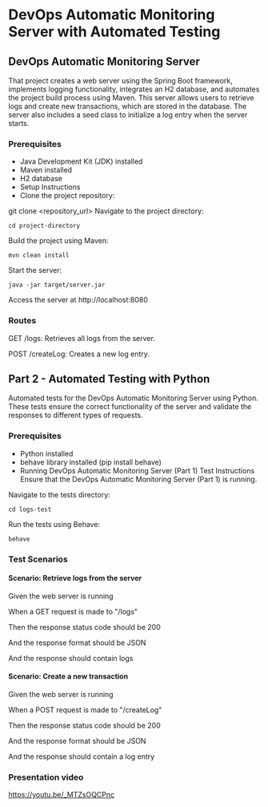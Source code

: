 
# DevOps Automatic Monitoring Server with Automated Testing

## DevOps Automatic Monitoring Server
That project creates a web server using the Spring Boot framework, implements logging functionality,
integrates an H2 database, and automates the project build process using Maven. 
This server allows users to retrieve logs and create new transactions, which are stored in the database. 
The server also includes a seed class to initialize a log entry when the server starts.

### Prerequisites
* Java Development Kit (JDK) installed
* Maven installed
* H2 database
* Setup Instructions
* Clone the project repository:


git clone <repository_url>
Navigate to the project directory:

```
cd project-directory
```
Build the project using Maven:

```
mvn clean install
```
Start the server:

```
java -jar target/server.jar
```
Access the server at http://localhost:8080

### Routes
GET /logs: Retrieves all logs from the server.

POST /createLog: Creates a new log entry.

## Part 2 - Automated Testing with Python

Automated tests for the DevOps Automatic Monitoring Server using Python. 
These tests ensure the correct functionality of the server and validate the responses to different types of requests.

### Prerequisites
* Python installed
* behave library installed (pip install behave)
* Running DevOps Automatic Monitoring Server (Part 1)
Test Instructions
Ensure that the DevOps Automatic Monitoring Server (Part 1) is running.

Navigate to the tests directory:

```
cd logs-test
```
Run the tests using Behave:
```
behave
```
### Test Scenarios
#### Scenario: Retrieve logs from the server 

Given the web server is running 

When a GET request is made to "/logs"

Then the response status code should be 200 

And the response format should be JSON 

And the response should contain logs 

#### Scenario: Create a new transaction 

Given the web server is running 

When a POST request is made to "/createLog" 

Then the response status code should be 200 

And the response format should be JSON 

And the response should contain a log entry 

### Presentation video
https://youtu.be/_MTZsOQCPnc
